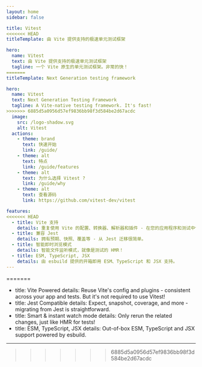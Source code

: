 ```yaml
---
layout: home
sidebar: false

title: Vitest
<<<<<<< HEAD
titleTemplate: 由 Vite 提供支持的极速单元测试框架

hero:
  name: Vitest
  text: 由 Vite 提供支持的极速单元测试框架
  tagline: 一个 Vite 原生的单元测试框架。非常的快！
=======
titleTemplate: Next Generation testing framework

hero:
  name: Vitest
  text: Next Generation Testing Framework
  tagline: A Vite-native testing framework. It's fast!
>>>>>>> 6885d5a0956d57ef9836bb98f3d584be2d67acdc
  image:
    src: /logo-shadow.svg
    alt: Vitest
  actions:
    - theme: brand
      text: 快速开始
      link: /guide/
    - theme: alt
      text: 特点
      link: /guide/features
    - theme: alt
      text: 为什么选择 Vitest ?
      link: /guide/why
    - theme: alt
      text: 查看源码
      link: https://github.com/vitest-dev/vitest

features:
<<<<<<< HEAD
  - title: Vite 支持
    details: 重复使用 Vite 的配置、转换器、解析器和插件 - 在您的应用程序和测试中保持一致。
  - title: 兼容 Jest
    details: 拥有预期、快照、覆盖等 - 从 Jest 迁移很简单。
  - title: 智能即时浏览模式
    details: 智能文件监听模式，就像是测试的 HMR！
  - title: ESM, TypeScript, JSX
    details: 由 esbuild 提供的开箱即用 ESM、TypeScript 和 JSX 支持。
---
```

=======
  - title: Vite Powered
    details: Reuse Vite's config and plugins - consistent across your app and tests. But it's not required to use Vitest!
  - title: Jest Compatible
    details: Expect, snapshot, coverage, and more - migrating from Jest is straightforward.
  - title: Smart & instant watch mode
    details: Only rerun the related changes, just like HMR for tests!
  - title: ESM, TypeScript, JSX
    details: Out-of-box ESM, TypeScript and JSX support powered by esbuild.
---
>>>>>>> 6885d5a0956d57ef9836bb98f3d584be2d67acdc
